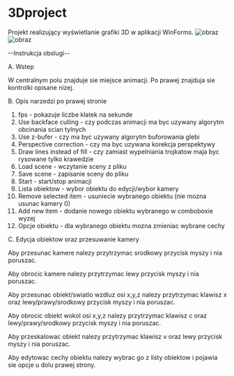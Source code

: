 # 3Dproject
Projekt realizujący wyświetlanie grafiki 3D w aplikacji WinForms.
![obraz](https://user-images.githubusercontent.com/56601065/119562933-361d2580-bda7-11eb-84a9-c64dad3682a8.png)
![obraz](https://user-images.githubusercontent.com/56601065/119562985-47663200-bda7-11eb-988d-4c0c38bdcad5.png)

--Instrukcja obslugi--

A. Wstep

W centralnym polu znajduje sie miejsce animacji.
Po prawej znajduja sie kontrolki opisane nizej.

B. Opis narzedzi po prawej stronie

1. fps - pokazuje liczbe klatek na sekunde
2. Use backface culling - czy podczas animacji ma byc uzywany algorytm obcinania scian tylnych
3. Use z-bufer - czy ma byc uzywany algorytm buforowania glebi
4. Perspective correction - czy ma byc uzywana korekcja perspektywy
5. Draw lines instead of fill - czy zamiast wypelniania trojkatow maja byc rysowane tylko krawedzie
6. Load scene - wczytanie sceny z pliku
7. Save scene - zapisanie sceny do pliku
8. Start - start/stop animacji
9. Lista obiektow - wybor obiektu do edycji/wybor kamery
10. Remove selected item - usuniecie wybranego obiektu (nie mozna usunac kamery 0)
11. Add new item - dodanie nowego obiektu wybranego w comboboxie wyzej
12. Opcje obiektu - dla wybranego obiektu mozna zmieniac wybrane cechy

C. Edycja obiektow oraz przesuwanie kamery

Aby przesunac kamere nalezy przytrzymac srodkowy przycisk myszy i nia poruszac.

Aby obrocic kamere nalezy przytrzymac lewy przycisk myszy i nia poruszac.

Aby przesunac obiekt/swiatlo wzdluz osi x,y,z nalezy przytrzymac klawisz x oraz lewy/prawy/srodkowy przycisk myszy i nia poruszac.

Aby obrocic obiekt wokol osi x,y,z nalezy przytrzymac klawisz c oraz lewy/prawy/srodkowy przycisk myszy i nia poruszac.

Aby przeskalowac obiekt nalezy przytrzymac klawisz v oraz lewy przycisk myszy i nia poruszac.

Aby edytowac cechy obiektu nalezy wybrac go z listy obiektow i pojawia sie opcje u dolu prawej strony.
